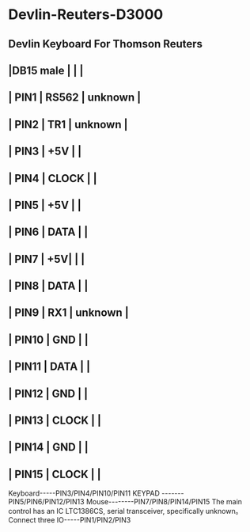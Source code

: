# Devlin-Reuters-D3000
Devlin  Keyboard  For Thomson Reuters
-----------------------------------------------------
|DB15  male	  |             |                        |
-----------------------------------------------------
|   PIN1      |     RS562   |        unknown         |
-----------------------------------------------------
|   PIN2      |     TR1     |         unknown        |
-----------------------------------------------------
|   PIN3      |     +5V     |                        |
-----------------------------------------------------
|   PIN4      |     CLOCK   |                        |
-----------------------------------------------------
|   PIN5      |     +5V     |                        |
-----------------------------------------------------
|   PIN6      |      DATA   |                        |                                         
-----------------------------------------------------
|   PIN7      |      +5V|   |                        |               
------------------------------------------------------
|   PIN8      |      DATA   |                        |
------------------------------------------------------
|   PIN9      |      RX1    |     unknown            |
------------------------------------------------------
|   PIN10     |      GND    |                        |
-----------------------------------------------------
|   PIN11     |      DATA   |                        |              
-----------------------------------------------------
|   PIN12     |      GND    |                        |   
-----------------------------------------------------
|   PIN13     |      CLOCK  |                        |                     
------------------------------------------------------ 
|   PIN14     |      GND    |                        |
-----------------------------------------------------
|   PIN15      |     CLOCK  |                        |
------------------------------------------------------

Keyboard-----PIN3/PIN4/PIN10/PIN11
KEYPAD -------PIN5/PIN6/PIN12/PIN13
Mouse--------PIN7/PIN8/PIN14/PIN15
The main control has an IC LTC1386CS, serial transceiver, specifically unknown。    Connect three IO-----PIN1/PIN2/PIN3
